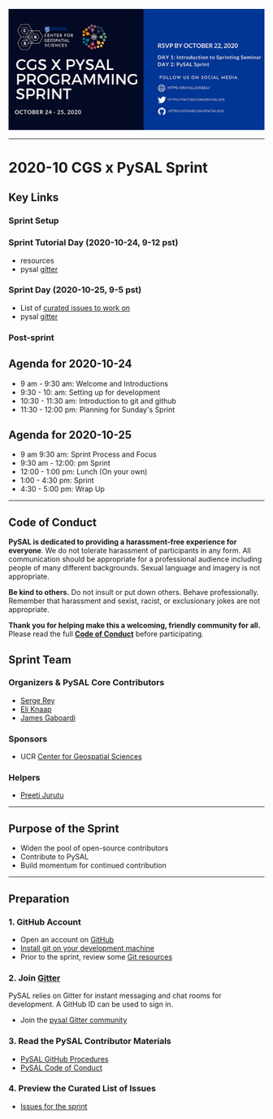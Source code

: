 ![Sprint banner](/images/banner.png)

---

# 2020-10 CGS x PySAL Sprint

## Key Links

### Sprint Setup

### Sprint Tutorial Day (2020-10-24, 9-12 pst)
- resources 
- pysal [gitter](https://gitter.im/pysal/pysal)

### Sprint Day (2020-10-25, 9-5 pst)

- List of [curated issues to work on](https://github.com/pysal/pysal-sprint-2020-10/projects/1)
- pysal [gitter](https://gitter.im/pysal/pysal)

### Post-sprint


## Agenda for 2020-10-24
- 9 am - 9:30 am: Welcome and Introductions
- 9:30 - 10: am: Setting up for development 
- 10:30 - 11:30 am: Introduction to git and github
- 11:30 - 12:00 pm: Planning for Sunday's Sprint

## Agenda for 2020-10-25

- 9 am 9:30 am: Sprint Process and Focus
- 9:30 am - 12:00: pm Sprint
- 12:00 - 1:00 pm: Lunch (On your own)
- 1:00 - 4:30 pm: Sprint
- 4:30 - 5:00 pm: Wrap Up

---

## Code of Conduct

**PySAL is dedicated to providing a harassment-free experience for everyone**.
We do not tolerate harassment of participants in any form. 
 All communication should be appropriate for a professional audience including people of many different backgrounds. Sexual language and imagery is not appropriate.

**Be kind to others.** Do not insult or put down others. Behave professionally. Remember that harassment and sexist, racist, or exclusionary jokes are not appropriate.

**Thank you for helping make this a welcoming, friendly community for all.**
Please read the full [**Code of
Conduct**](https://github.com/pysal/governance/blob/master/conduct/code_of_conduct.rst  ) before participating.  


## Sprint Team 

### Organizers & PySAL Core Contributors
* [Serge Rey](https://github.com/sjsrey)
* [Eli Knaap](https://github.com/knaaptime)
* [James Gaboardi](https://github.com/jGaboardi)


### Sponsors
- UCR [Center for Geospatial Sciences](https://spatial.ucr.edu)


### Helpers

- [Preeti Jurutu](https://github.com/preetijuturu)


---

## Purpose of the Sprint
- Widen the pool of open-source contributors
- Contribute to PySAL
- Build momentum for continued contribution

---

## Preparation

### 1. GitHub Account
- Open an account on [GitHub](https://github.com/)
- [Install git on your development machine](https://git-scm.com/book/en/v2/Getting-Started-Installing-Git)
- Prior to the sprint, review some [Git resources](https://github.com/reshamas/git-intro-workshop/blob/master/extra_resources/resource_git_tutorials.md) 

### 2. Join [Gitter](https://gitter.im)
PySAL relies on Gitter for instant messaging and chat rooms for development. A
GitHub ID can be used to sign in.

- Join the [pysal Gitter community](https://gitter.im/pysal/home)


### 3. Read the PySAL Contributor Materials

- [PySAL GitHub Procedures](https://github.com/pysal/pysal/wiki/GitHub-Standard-Operating-Procedures)
- [PySAL Code of Conduct](https://github.com/pysal/governance/blob/master/conduct/code_of_conduct.rst)

### 4. Preview the Curated List of Issues
- [Issues for the sprint](https://github.com/pysal/pysal-sprint-2020-10/projects/1)


